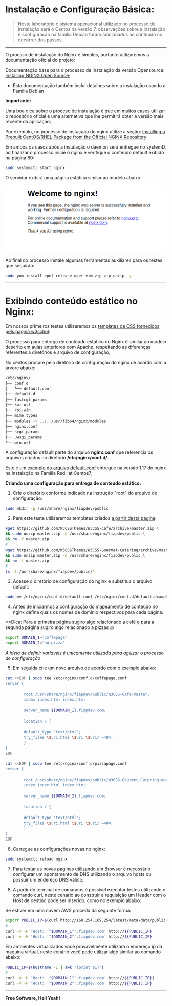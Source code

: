 
# Instalação e Configuração Básica:

> Neste laboratório o sistema operacional utilizado no processo de instalação será o Centos na versão 7, observações sobre a instalação e configuração na família Debian foram adicionados ao conteúdo no decorrer dos passos.

---

O procsso de instalação do Nginx é simples, portanto utilizaremos a documentação oficial do projeto:

Documentação base para o processo de instalação da versão Opensource:
[Installing NGINX Open Source](https://docs.nginx.com/nginx/admin-guide/installing-nginx/installing-nginx-open-source/);

* Esta documentação também inclui detalhes sobre a instalação usando a Família Debian

**Importante:**

Uma boa dica sobre o proceso de instalação é que em muitos casos utilizar o repositório oficial é uma alternativa que lhe permitirá obter a versão mais recente da aplicação;

Por exemplo, no processo de instaçaão do nginx utilize a seção: [Installing a Prebuilt CentOS/RHEL Package from the Official NGINX Repository](https://docs.nginx.com/nginx/admin-guide/installing-nginx/installing-nginx-open-source/#installing-a-prebuilt-centos-rhel-package-from-the-official-nginx-repository)

Em ambos os casos após a instalação o daemon será entregue no systemD, ao finalizar o processo inicie o nginx e verifique o conteúdo default exibido na página 80:

```sh
sudo systemctl start nginx
```

O servidor exibirá uma página estática similar ao modelo abaixo:

![alt tag](https://github.com/fiapsistemaslinux/apostila/raw/master/images/nginx-004.png)


Ao final do processo instale algumas ferramentas auxiliares para os testes que seguirão:

```sh
sudo yum install epel-release wget vim zip zip unzip -y
```

---

# Exibindo conteúdo estático no Nginx:

Em nossos primeiros testes utilizaremos os [templates de CSS fornecidos pels paǵina w3schol](https://www.w3schools.com/w3css/w3css_templates.asp):

O processo para entrega de conteúdo estático no Nginx é similar ao modelo descrito em aulas anteriores com Apache, respeitando as diferenças referentes a diretórios e arquivo de configuração;

No centos procure pelo diretório de configuração do nginx de acordo com a árvore abaixo:

```sh
/etc/nginx/
├── conf.d
│   └── default.conf
├── default.d
├── fastcgi_params
├── koi-utf
├── koi-win
├── mime.types
├── modules -> ../../usr/lib64/nginx/modules
├── nginx.conf
├── scgi_params
├── uwsgi_params
└── win-utf
```

A configuração default parte do arquivo **nginx.conf** que referencia os arquivos criados no diretório **/etc/nginx/conf.d/**.

Este é um [exemplo do arquivo default.conf](https://github.com/fiapsistemaslinux/apostila/raw/master/content/nginx/install/default.conf) entregue na versão 1.17 do nginx na instalação na Família RedHat Centos7;

**Criando uma configuração para entrega de conteúdo estático:**

1. Crie o diretório conforme indicado na instrução "root" do arquivo de configuração:

```sh
sudo mkdir -p /usr/share/nginx/fiapdev/public
```

2. Para este teste utilizaremos templates criados [a partir desta página](https://w3cssthemes.com/):

```sh
wget https://github.com/W3CSSThemes/W3CSS-Cafe/archive/master.zip \
&& sudo unzip master.zip -d /usr/share/nginx/fiapdev/public \
&& rm -f master.zip
#
wget https://github.com/W3CSSThemes/W3CSS-Gourmet-Catering/archive/master.zip \
&& sudo unzip master.zip -d /usr/share/nginx/fiapdev/public \
&& rm -f master.zip
#
ls -l /usr/share/nginx/fiapdev/public/*
```

3. Acesse o diretório de configuração do nginx e substitua o arquivo default:

```sh
sudo mv /etc/nginx/conf.d/default.conf /etc/nginx/conf.d/default.example
```

4. Antes de iniciarmos a configuração do mapeamento de conteúdo no nginx defina quais os nomes de domínio respectivos para cada página:

**Dica: Para a primeira página sugiro algo relacionado a café e para a segunda página sugiro algo relacionado a pizzas :p

```sh
export DOMAIN_1='coffepage'
export DOMAIN_2='hotpizza'
```

*A ideia de definir variaveis é unicamente utilizada para agilizar o processo de configuração*

5. Em seguida crie um novo arquivo de acordo com o exemplo abaixo:

```sh
cat <<EOF | sudo tee /etc/nginx/conf.d/coffepage.conf
server {

        root /usr/share/nginx/fiapdev/public/W3CSS-Cafe-master;
        index index.html index.htm;

        server_name ${DOMAIN_1}.fiapdev.com;

        location / {

        default_type "text/html";
        try_files \$uri.html \$uri \$uri/ =404;
        }
}
EOF
```

```sh
cat <<EOF | sudo tee /etc/nginx/conf.d/pizzapage.conf
server {

        root /usr/share/nginx/fiapdev/public/W3CSS-Gourmet-Catering-master;
        index index.html index.htm;

        server_name ${DOMAIN_2}.fiapdev.com;

        location / {

        default_type "text/html";
        try_files \$uri.html \$uri \$uri/ =404;
        }
}
EOF
```

6. Carregue as configurações novas no nginx:

```sh
sudo systemctl reload nginx
```

7. Para testar as novas pagínas utilizando um Browser é necessário configurar um apontamento de DNS utilizando o arquivo hosts ou possuir um endereço DNS válido;

8. A partir do terminal de comandos é possível executar testes utilizando o comando curl, neste cenário ao construir a requisição um Header com o Host de destino pode ser inserido, como no exemplo abaixo:

Se estiver em uma núvem AWS proceda da seguinte forma:

```sh
export PUBLIC_IP=$(curl http://169.254.169.254/latest/meta-data/public-ipv4)
#
curl -v -H 'Host: '"$DOMAIN_1"'.fiapdev.com' http://${PUBLIC_IP}
curl -v -H 'Host: '"$DOMAIN_2"'.fiapdev.com' http://${PUBLIC_IP}
```

Em ambientes virtualizados você provavelmente utilizará o endereço ip da maquina virtual, neste cenário vocẽ pode utilizar algo similar ao comando abaixo:

```sh
PUBLIC_IP=$(hostname -I | awk '{print $1}')
#
curl -v -H 'Host: '"$DOMAIN_1"'.fiapdev.com' http://${PUBLIC_IP}}
curl -v -H 'Host: '"$DOMAIN_2"'.fiapdev.com' http://${PUBLIC_IP}
```
---

**Free Software, Hell Yeah!**
